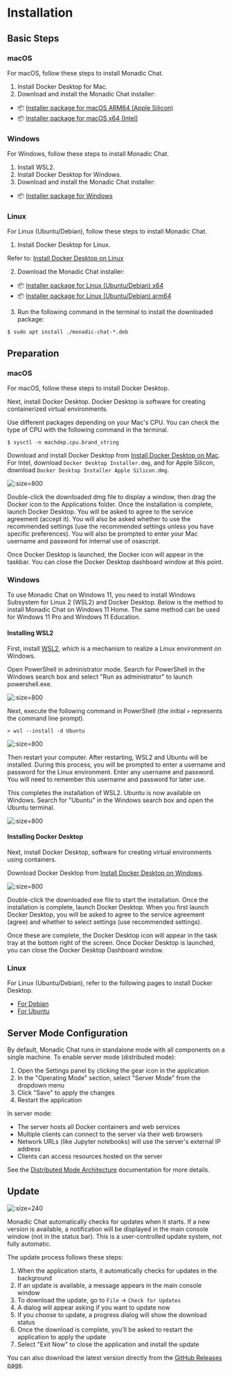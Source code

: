 # Installation

## Basic Steps

<!-- tabs:start -->

### **macOS**

For macOS, follow these steps to install Monadic Chat.

1. Install Docker Desktop for Mac.
2. Download and install the Monadic Chat installer:

- 📦 [Installer package for macOS ARM64 (Apple Silicon)](https://github.com/yohasebe/monadic-chat/releases/download/v0.9.85/Monadic.Chat-0.9.85-arm64.dmg)
- 📦 [Installer package for macOS x64 (Intel)](https://github.com/yohasebe/monadic-chat/releases/download/v0.9.85/Monadic.Chat-0.9.85-x64.dmg)


### **Windows**

For Windows, follow these steps to install Monadic Chat.

1. Install WSL2.
2. Install Docker Desktop for Windows.
3. Download and install the Monadic Chat installer:

- 📦 [Installer package for Windows](https://github.com/yohasebe/monadic-chat/releases/download/v0.9.85/Monadic.Chat.Setup.0.9.85.exe)


### **Linux**

For Linux (Ubuntu/Debian), follow these steps to install Monadic Chat.

1. Install Docker Desktop for Linux.

Refer to: [Install Docker Desktop on Linux](https://docs.docker.jp/desktop/install/linux-install.html)

2. Download the Monadic Chat installer:

- 📦 [Installer package for Linux (Ubuntu/Debian) x64](https://github.com/yohasebe/monadic-chat/releases/download/v0.9.85/monadic-chat_0.9.85_amd64.deb)
- 📦 [Installer package for Linux (Ubuntu/Debian) arm64](https://github.com/yohasebe/monadic-chat/releases/download/v0.9.85/monadic-chat_0.9.85_arm64.deb)


3. Run the following command in the terminal to install the downloaded package:

```shell
$ sudo apt install ./monadic-chat-*.deb
```

<!-- tabs:end -->

## Preparation

<!-- tabs:start -->

### **macOS**

For macOS, follow these steps to install Docker Desktop.

Next, install Docker Desktop. Docker Desktop is software for creating containerized virtual environments.

Use different packages depending on your Mac's CPU. You can check the type of CPU with the following command in the terminal.

```shell
$ sysctl -n machdep.cpu.brand_string
```

Download and install Docker Desktop from [Install Docker Desktop on Mac](https://hub.docker.com/editions/community/docker-ce-desktop-mac). For Intel, download `Docker Desktop Installer.dmg`, and for Apple Silicon, download `Docker Desktop Installer Apple Silicon.dmg`.

![](../assets/images/mac-docker-download.png ':size=800')

Double-click the downloaded dmg file to display a window, then drag the Docker icon to the Applications folder. Once the installation is complete, launch Docker Desktop. You will be asked to agree to the service agreement (accept it). You will also be asked whether to use the recommended settings (use the recommended settings unless you have specific preferences). You will also be prompted to enter your Mac username and password for internal use of osascript.

Once Docker Desktop is launched, the Docker icon will appear in the taskbar. You can close the Docker Desktop dashboard window at this point.

### **Windows**

To use Monadic Chat on Windows 11, you need to install Windows Subsystem for Linux 2 (WSL2) and Docker Desktop. Below is the method to install Monadic Chat on Windows 11 Home. The same method can be used for Windows 11 Pro and Windows 11 Education.

#### Installing WSL2

First, install [WSL2](https://brew.sh), which is a mechanism to realize a Linux environment on Windows.

Open PowerShell in administrator mode. Search for PowerShell in the Windows search box and select "Run as administrator" to launch powershell.exe.

![](../assets/images/win-powershell.png ':size=800')

Next, execute the following command in PowerShell (the initial `>` represents the command line prompt).

```shell
> wsl --install -d Ubuntu 
```

![](../assets/images/win-wsl-install.png ':size=800')

Then restart your computer. After restarting, WSL2 and Ubuntu will be installed. During this process, you will be prompted to enter a username and password for the Linux environment. Enter any username and password. You will need to remember this username and password for later use.

This completes the installation of WSL2. Ubuntu is now available on Windows. Search for "Ubuntu" in the Windows search box and open the Ubuntu terminal.

![](../assets/images/win-ubuntu.png ':size=800')

#### Installing Docker Desktop

Next, install Docker Desktop, software for creating virtual environments using containers.

Download Docker Desktop from [Install Docker Desktop on Windows](https://hub.docker.com/editions/community/docker-ce-desktop-windows).

![](../assets/images/win-docker-download.png ':size=800')

Double-click the downloaded exe file to start the installation. Once the installation is complete, launch Docker Desktop. When you first launch Docker Desktop, you will be asked to agree to the service agreement (agree) and whether to select settings (use recommended settings).

Once these are complete, the Docker Desktop icon will appear in the task tray at the bottom right of the screen. Once Docker Desktop is launched, you can close the Docker Desktop Dashboard window.

### **Linux**

For Linux (Ubuntu/Debian), refer to the following pages to install Docker Desktop.

- [For Debian](https://docs.docker.jp/desktop/install/debian.html)
- [For Ubuntu](https://docs.docker.jp/desktop/install/ubuntu.html)

<!-- tabs:end -->

## Server Mode Configuration

By default, Monadic Chat runs in standalone mode with all components on a single machine. To enable server mode (distributed mode):

1. Open the Settings panel by clicking the gear icon in the application
2. In the "Operating Mode" section, select "Server Mode" from the dropdown menu
3. Click "Save" to apply the changes
4. Restart the application

In server mode:
- The server hosts all Docker containers and web services
- Multiple clients can connect to the server via their web browsers
- Network URLs (like Jupyter notebooks) will use the server's external IP address
- Clients can access resources hosted on the server

See the [Distributed Mode Architecture](../docker-integration/basic-architecture.md#distributed-mode-architecture) documentation for more details.

## Update

![](../assets/images/monadic-chat-menu.png ':size=240')

Monadic Chat automatically checks for updates when it starts. If a new version is available, a notification will be displayed in the main console window (not in the status bar). This is a user-controlled update system, not fully automatic.

The update process follows these steps:

1. When the application starts, it automatically checks for updates in the background
2. If an update is available, a message appears in the main console window
3. To download the update, go to `File` → `Check for Updates`
4. A dialog will appear asking if you want to update now
5. If you choose to update, a progress dialog will show the download status
6. Once the download is complete, you'll be asked to restart the application to apply the update
7. Select "Exit Now" to close the application and install the update

You can also download the latest version directly from the [GitHub Releases page](https://github.com/yohasebe/monadic-chat/releases/latest).